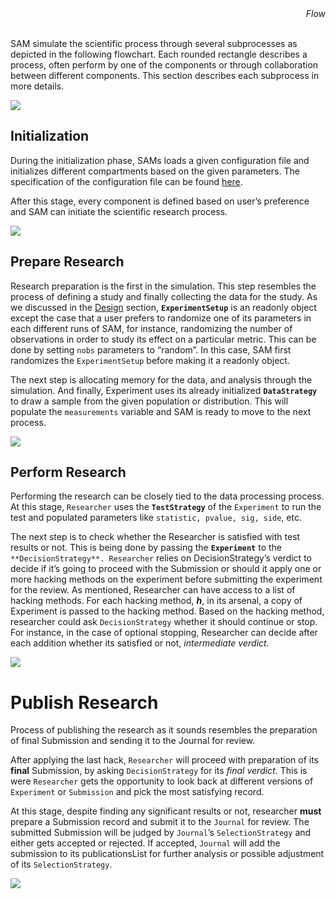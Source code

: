 <div style="text-align: right"><i>Flow</i></div><br>

SAM simulate the scientific process through several subprocesses as depicted in the following flowchart. Each rounded rectangle describes a process, often perform by one of the components or through collaboration between different components. This section describes each subprocess in more details. 

![](/figures/main-routine.svg)

## Initialization

During the initialization phase, SAMs loads a given configuration file and initializes different compartments based on the given parameters. The specification of the configuration file can be found [here](ConfigurationFileSpecifications.md). 

After this stage, every component is defined based on user’s preference and SAM can initiate the scientific research process. 

![](/figures/initialization.svg)

## Prepare Research

Research preparation is the first in the simulation. This step resembles the process of defining a study and finally collecting the data for the study. As we discussed in the [Design](#Components.md) section, **`ExperimentSetup`** is an readonly object except the case that a user prefers to randomize one of its parameters in each different runs of SAM, for instance, randomizing the number of observations in order to study its effect on a particular metric. This can be done by setting `nobs` parameters to “random”. In this case, SAM first randomizes the `ExperimentSetup` before making it a readonly object. 

The next step is allocating memory for the data, and analysis through the simulation. And finally, Experiment uses its already initialized **`DataStrategy`** to draw a sample from the given population or distribution. This will populate the `measurements` variable and SAM is ready to move to the next process. 

![](/figures/prepare-research.svg)

## Perform Research

Performing the research can be closely tied to the data processing process. At this stage, `Researcher` uses the **`TestStrategy`** of the `Experiment` to run the test and populated parameters like `statistic, pvalue, sig, side`, etc.  

The next step is to check whether the Researcher is satisfied with test results or not. This is being done by passing the **`Experiment`** to the `**DecisionStrategy**. Researcher` relies on DecisionStrategy’s verdict to decide if it’s going to proceed with the Submission or should it apply one or more hacking methods on the experiment before submitting the experiment for the review. As mentioned, Researcher can have access to a list of hacking methods. For each hacking method, ***h***, in its arsenal, a copy of Experiment is passed to the hacking method. Based on the hacking method, researcher could ask `DecisionStrategy` whether it should continue or stop. For instance, in the case of optional stopping, Researcher can decide after each addition whether its satisfied or not, *intermediate verdict.*

![](/figures/perform-research.svg)

# Publish Research

Process of publishing the research as it sounds resembles the preparation of final Submission and sending it to the Journal for review. 

After applying the last hack, `Researcher` will proceed with preparation of its **final** Submission, by asking `DecisionStrategy` for its *final verdict*. This is were `Researcher` gets the opportunity to look back at different versions of `Experiment` or `Submission` and pick the most satisfying record.  

At this stage, despite finding any significant results or not, researcher **must** prepare a Submission record and submit it to the `Journal` for review. The submitted Submission will be judged by `Journal`’s `SelectionStrategy` and either gets accepted or rejected. If accepted, `Journal` will add the submission to its publicationsList for further analysis or possible adjustment of its `SelectionStrategy`. 

![](/figures/publish-research.svg)


